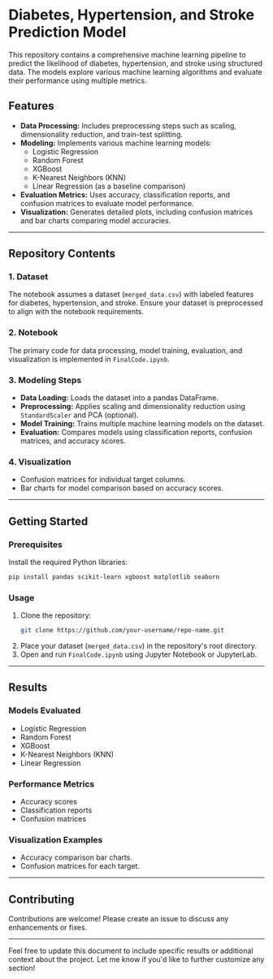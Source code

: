 # Diabetes, Hypertension, and Stroke Prediction Model

This repository contains a comprehensive machine learning pipeline to predict the likelihood of diabetes, hypertension, and stroke using structured data. The models explore various machine learning algorithms and evaluate their performance using multiple metrics.

## Features
- **Data Processing:** Includes preprocessing steps such as scaling, dimensionality reduction, and train-test splitting.
- **Modeling:** Implements various machine learning models:
  - Logistic Regression
  - Random Forest
  - XGBoost
  - K-Nearest Neighbors (KNN)
  - Linear Regression (as a baseline comparison)
- **Evaluation Metrics:** Uses accuracy, classification reports, and confusion matrices to evaluate model performance.
- **Visualization:** Generates detailed plots, including confusion matrices and bar charts comparing model accuracies.

---

## Repository Contents

### 1. **Dataset**
The notebook assumes a dataset (`merged_data.csv`) with labeled features for diabetes, hypertension, and stroke. Ensure your dataset is preprocessed to align with the notebook requirements.

### 2. **Notebook**
The primary code for data processing, model training, evaluation, and visualization is implemented in `FinalCode.ipynb`.

### 3. **Modeling Steps**
- **Data Loading:** Loads the dataset into a pandas DataFrame.
- **Preprocessing:** Applies scaling and dimensionality reduction using `StandardScaler` and PCA (optional).
- **Model Training:** Trains multiple machine learning models on the dataset.
- **Evaluation:** Compares models using classification reports, confusion matrices, and accuracy scores.

### 4. **Visualization**
- Confusion matrices for individual target columns.
- Bar charts for model comparison based on accuracy scores.

---

## Getting Started

### Prerequisites
Install the required Python libraries:
```bash
pip install pandas scikit-learn xgboost matplotlib seaborn
```

### Usage
1. Clone the repository:
   ```bash
   git clone https://github.com/your-username/repo-name.git
   ```
2. Place your dataset (`merged_data.csv`) in the repository's root directory.
3. Open and run `FinalCode.ipynb` using Jupyter Notebook or JupyterLab.

---

## Results

### Models Evaluated
- Logistic Regression
- Random Forest
- XGBoost
- K-Nearest Neighbors (KNN)
- Linear Regression

### Performance Metrics
- Accuracy scores
- Classification reports
- Confusion matrices

### Visualization Examples
- Accuracy comparison bar charts.
- Confusion matrices for each target.

---

## Contributing
Contributions are welcome! Please create an issue to discuss any enhancements or fixes.

---

Feel free to update this document to include specific results or additional context about the project. Let me know if you'd like to further customize any section!
